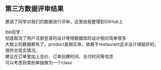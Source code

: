 ## 第三方数据评审结果
邀请了同学对我们的数据进行评审，这里由我整理到GitHub上
  
lbb同学：   
彻底取消了用户注册登录的设计使得数据库的设计相对简单很多  
大致上的数据都有了，product是弱实体，依赖于restaurant这点设计得挺好的，很符合现实情况。  
建议在订单里加上总价、订单创建时间、支付时间等信息  
可以考虑将类别单独做为一个class
